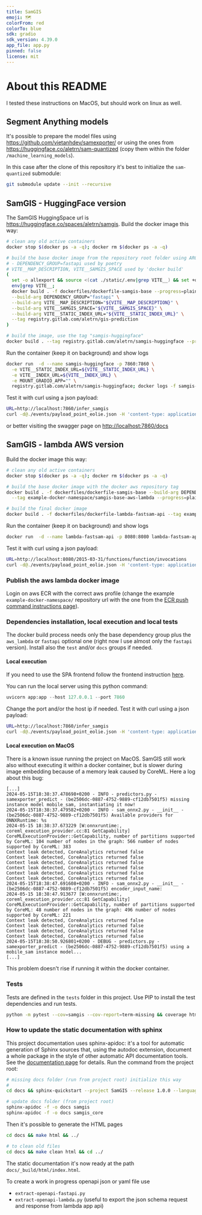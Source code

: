 ```yaml
---
title: SamGIS
emoji: 🗺️
colorFrom: red
colorTo: blue
sdk: gradio
sdk_version: 4.39.0
app_file: app.py
pinned: false
license: mit
---
```


# About this README

I tested these instructions on MacOS, but should work on linux as well.

## Segment Anything models

It's possible to prepare the model files using <https://github.com/vietanhdev/samexporter/> or using the ones
from <https://huggingface.co/aletrn/sam-quantized> (copy them within the folder `/machine_learning_models`).

In this case after the clone of this repository it's best to initialize the `sam-quantized` submodule:

```bash
git submodule update --init --recursive
```

## SamGIS - HuggingFace version

The SamGIS HuggingSpace url is <https://huggingface.co/spaces/aletrn/samgis>.
Build the docker image this way:

```bash
# clean any old active containers
docker stop $(docker ps -a -q); docker rm $(docker ps -a -q)

# build the base docker image from the repository root folder using ARGs:
# - DEPENDENCY_GROUP=fastapi used by poetry
# VITE__MAP_DESCRIPTION, VITE__SAMGIS_SPACE used by 'docker build'
(
  set -o allexport && source <(cat ./static/.env|grep VITE__) && set +o allexport;
  env|grep VITE__;
  docker build . -f dockerfiles/dockerfile-samgis-base --progress=plain \
  --build-arg DEPENDENCY_GROUP="fastapi" \
  --build-arg VITE__MAP_DESCRIPTION="${VITE__MAP_DESCRIPTION}" \
  --build-arg VITE__SAMGIS_SPACE="${VITE__SAMGIS_SPACE}" \
  --build-arg VITE__STATIC_INDEX_URL="${VITE__STATIC_INDEX_URL}" \
  --tag registry.gitlab.com/aletrn/gis-prediction
)

# build the image, use the tag "samgis-huggingface"
docker build . --tag registry.gitlab.com/aletrn/samgis-huggingface --progress=plain
```

Run the container (keep it on background) and show logs

```bash
docker run  -d --name samgis-huggingface -p 7860:7860 \
  -e VITE__STATIC_INDEX_URL=${VITE__STATIC_INDEX_URL} \
  -e VITE__INDEX_URL=${VITE__INDEX_URL} \
  -e MOUNT_GRADIO_APP="" \
  registry.gitlab.com/aletrn/samgis-huggingface; docker logs -f samgis-huggingface
```

Test it with curl using a json payload:

```bash
URL=http://localhost:7860/infer_samgis
curl -d@./events/payload_point_eolie.json -H 'content-type: application/json' ${URL}
```

or better visiting the swagger page on <http://localhost:7860/docs>

## SamGIS - lambda AWS version

Build the docker image this way:

```bash
# clean any old active containers
docker stop $(docker ps -a -q); docker rm $(docker ps -a -q)

# build the base docker image with the docker aws repository tag
docker build . -f dockerfiles/dockerfile-samgis-base --build-arg DEPENDENCY_GROUP=aws_lambda \
  --tag example-docker-namespace/samgis-base-aws-lambda --progress=plain

# build the final docker image
docker build . -f dockerfiles/dockerfile-lambda-fastsam-api --tag example-docker-namespace/lambda-fastsam-api --progress=plain
```

Run the container (keep it on background) and show logs

```bash
docker run  -d --name lambda-fastsam-api -p 8080:8080 lambda-fastsam-api; docker logs -f lambda-fastsam-api
```

Test it with curl using a json payload:

```bash
URL=http://localhost:8080/2015-03-31/functions/function/invocations
curl -d@./events/payload_point_eolie.json -H 'content-type: application/json' ${URL}
```

### Publish the aws lambda docker image

Login on aws ECR with the correct aws profile (change the example `example-docker-namespace/` repository url with the one from
the [ECR push command instructions page](https://eu-west-1.console.aws.amazon.com/ecr/repositories/)).

### Dependencies installation, local execution and local tests

The docker build process needs only the base dependency group plus the `aws_lambda` or `fastapi` optional one (right now I use almost only the `fastapi` version). Install also the `test` and/or `docs` groups if needed.

#### Local execution

If you need to use the SPA frontend follow the frontend instruction [here](/static/README.md).

You can run the local server using this python command:

```python
uvicorn app:app --host 127.0.0.1 --port 7860
```

Change the port and/or the host ip if needed. Test it with curl using a json payload:

```bash
URL=http://localhost:7860/infer_samgis
curl -d@./events/payload_point_eolie.json -H 'content-type: application/json' ${URL}
```

#### Local execution on MacOS

There is a known issue running the project on MacOS. SamGIS still work also without executing it within a docker container, but is slower during image embedding because of a memory leak caused by CoreML. Here a log about this bug:

```less
[...]
2024-05-15T18:38:37.478698+0200 - INFO - predictors.py - samexporter_predict - (be2506dc-0887-4752-9889-cf12db7501f5) missing instance model mobile_sam, instantiating it now! 
2024-05-15T18:38:37.479582+0200 - INFO - sam_onnx2.py - __init__ - (be2506dc-0887-4752-9889-cf12db7501f5) Available providers for ONNXRuntime: %s 
2024-05-15 18:38:37.673229 [W:onnxruntime:, coreml_execution_provider.cc:81 GetCapability] CoreMLExecutionProvider::GetCapability, number of partitions supported by CoreML: 104 number of nodes in the graph: 566 number of nodes supported by CoreML: 383
Context leak detected, CoreAnalytics returned false
Context leak detected, CoreAnalytics returned false
Context leak detected, CoreAnalytics returned false
Context leak detected, CoreAnalytics returned false
Context leak detected, CoreAnalytics returned false
Context leak detected, CoreAnalytics returned false
2024-05-15T18:38:47.691608+0200 - INFO - sam_onnx2.py - __init__ - (be2506dc-0887-4752-9889-cf12db7501f5) encoder_input_name: 
2024-05-15 18:38:47.913677 [W:onnxruntime:, coreml_execution_provider.cc:81 GetCapability] CoreMLExecutionProvider::GetCapability, number of partitions supported by CoreML: 48 number of nodes in the graph: 496 number of nodes supported by CoreML: 221
Context leak detected, CoreAnalytics returned false
Context leak detected, CoreAnalytics returned false
Context leak detected, CoreAnalytics returned false
Context leak detected, CoreAnalytics returned false
2024-05-15T18:38:50.926801+0200 - DEBUG - predictors.py - samexporter_predict - (be2506dc-0887-4752-9889-cf12db7501f5) using a mobile_sam instance model... 
[...]
```

This problem doesn't rise if running it within the docker container.

### Tests

Tests are defined in the `tests` folder in this project. Use PIP to install the test dependencies and run tests.

```bash
python -m pytest --cov=samgis --cov-report=term-missing && coverage html
```

### How to update the static documentation with sphinx

This project documentation uses sphinx-apidoc: it's a tool for automatic generation of Sphinx sources that, using the autodoc
extension, document a whole package in the style of other automatic API documentation tools. See the
[documentation page](https://www.sphinx-doc.org/en/master/man/sphinx-apidoc.html) for details.
Run the command from the project root:

```bash
# missing docs folder (run from project root) initialize this way
# 
cd docs && sphinx-quickstart --project SamGIS --release 1.0.0 --language python --master index

# update docs folder (from project root)
sphinx-apidoc -f -o docs samgis
sphinx-apidoc -f -o docs samgis_core
```

Then it's possible to generate the HTML pages

```bash
cd docs && make html && ../

# to clean old files
cd docs && make clean html && cd ../
```

The static documentation it's now ready at the path `docs/_build/html/index.html`.

To create a work in progress openapi json or yaml file use

- `extract-openapi-fastapi.py`
- `extract-openapi-lambda.py` (useful to export the json schema request and response from lambda app api)
